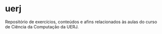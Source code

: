 # uerj

Repositório de exercícios, conteúdos e afins relacionados às aulas do curso de Ciência da Computação da UERJ.
